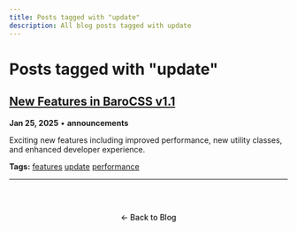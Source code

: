 ```yaml
---
title: Posts tagged with "update"
description: All blog posts tagged with update
---
```


# Posts tagged with "update"

## [New Features in BaroCSS v1.1](/blog/2025/new-features-announcement)

**Jan 25, 2025** • **announcements**

Exciting new features including improved performance, new utility classes, and enhanced developer experience.

**Tags:** [features](/blog/tags/features) [update](/blog/tags/update) [performance](/blog/tags/performance)

---

<div class="back-to-blog">
  <a href="/blog/" class="back-link">← Back to Blog</a>
</div>

<style>
.back-to-blog {
  text-align: center;
  margin: 3rem 0;

.back-link {
  display: inline-block;
  padding: 0.75rem 1.5rem;
  background: var(--vp-c-bg-soft);
  color: var(--vp-c-text-1);
  text-decoration: none;
  border-radius: 8px;
  border: 1px solid var(--vp-c-divider);
  transition: all 0.2s ease;
  font-weight: 500;

.back-link:hover {
  background: var(--vp-c-brand);
  color: white;
  border-color: var(--vp-c-brand);
</style>